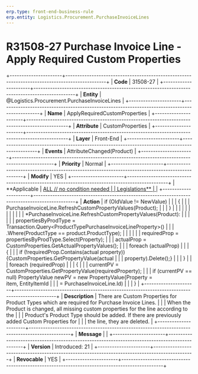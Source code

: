 ```yaml
---
erp.type: front-end-business-rule
erp.entity: Logistics.Procurement.PurchaseInvoiceLines
---
```


# R31508-27 Purchase Invoice Line - Apply Required Custom Properties
+----------------------+-----------------------------------------------------------------------------------------------+
| **Code**             | 31508-27                                                                                      |
+----------------------+-----------------------------------------------------------------------------------------------+
| **Entity**           | @Logistics.Procurement.PurchaseInvoiceLines                                                                           |
+----------------------+-----------------------------------------------------------------------------------------------+
| **Name**             | ApplyRequiredCustomProperties                                                                 |
+----------------------+-----------------------------------------------------------------------------------------------+
| **Attribute**        | CustomProperties                                                                              |
+----------------------+-----------------------------------------------------------------------------------------------+
| **Layer**            | Front-End                                                                                     |
+----------------------+-----------------------------------------------------------------------------------------------+
| **Events**           | AttributeChanged(Product)                                                                     |
+----------------------+-----------------------------------------------------------------------------------------------+
| **Priority**         | Normal                                                                                        |
+----------------------+-----------------------------------------------------------------------------------------------+
| **Modify**           | YES                                                                                           |
+----------------------+-----------------------------------------------------------------------------------------------+
| **Applicable         | [ALL // no condition needed                                                                   |
| Legislations**       | ](https://confluence.erp.net/display/techdoc/Country+Specific+Functionality)                  |
+----------------------+-----------------------------------------------------------------------------------------------+
| **Action**           | if (OldValue != NewValue)                                                                     |
|                      | {                                                                                             |
|                      | PurchaseInvoiceLine.RefreshCustomPropertyValues(Product);                                     |
|                      | }                                                                                             |
|                      |                                                                                               |
|                      |                                                                                               |
|                      |                                                                                               |
|                      | \*PurchaseInvoiceLine.RefreshCustomPropertyValues(Product):                                   |
|                      |                                                                                               |
|                      | propertiesByProdType = Transaction.Query\<ProductTypePurchaseInvoiceLineProperty\>()          |
|                      | .Where(ProductType == product.ProductType);                                                   |
|                      |                                                                                               |
|                      | requiredProp = propertiesByProdType.Select(Property);                                         |
|                      | actualProp = CustomProperties.GetActualPropertyValues();                                      |
|                      | foreach (actualProp)                                                                          |
|                      | {                                                                                             |
|                      | if (!requiredProp.Contains(actual property)){CustomProperties.GetPropertyValue(actual         |
|                      | property).Delete();}                                                                          |
|                      | }                                                                                             |
|                      | foreach (requiredProp)                                                                        |
|                      | {                                                                                             |
|                      | currentPV = CustomProperties.GetPropertyValue(requiredProperty);                              |
|                      | if (currentPV == null) PropertyValue newPV = new PropertyValue{Property = item, EntityItemId  |
|                      | = PurchaseInvoiceLine.Id)                                                                     |
|                      | }                                                                                             |
+----------------------+-----------------------------------------------------------------------------------------------+
| **Description**      | There are Custom Properties for Product Types which are required for Purchase Invoice Lines.  |
|                      | When the Product is changed, all missing custom properties for the line according to the      |
|                      | Product\'s Product Type should be added. If there are previously added Custom Properties for  |
|                      | the line, they are deleted.                                                                   |
+----------------------+-----------------------------------------------------------------------------------------------+
| **Message**          |                                                                                               |
+----------------------+-----------------------------------------------------------------------------------------------+
| **Version**          | Introduced: 21                                                                                |
+----------------------+-----------------------------------------------------------------------------------------------+
| **Revocable**        | YES                                                                                           |
+----------------------+-----------------------------------------------------------------------------------------------+

  

  

  
